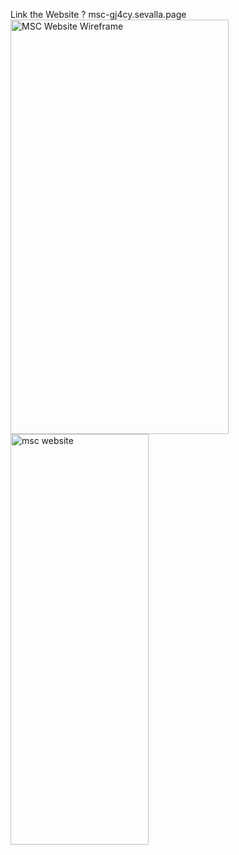 Link the Website ?
msc-gj4cy.sevalla.page
<img width="349" height="663" alt="MSC Website Wireframe" src="https://github.com/user-attachments/assets/400b91ed-0c86-4027-8949-c9ff917d4c7f" />
<img width="221" height="657" alt="msc website" src="https://github.com/user-attachments/assets/44cb72e5-82d8-4705-aa79-3f4f9cfb44ae" />
